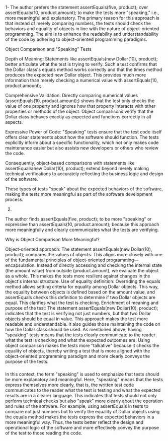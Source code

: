1-
The author prefers the statement assertEquals(five, product); 
over assertEquals(10, product.amount); to make the tests more "speaking," i.e., 
more meaningful and explanatory. The primary reason for this approach is that 
instead of merely comparing numbers, the tests should check the behaviors 
and equality of objects in line with the nature of object-oriented programming. 
The aim is to enhance the readability and understandability of the code by adhering 
to object-oriented programming paradigms.

Object Comparison and "Speaking" Tests

Depth of Meaning: 
Statements like assertEquals(new Dollar(10), product); 
better articulate what the test is trying to verify. Such a test confirms that 
the Dollar class's equals method works correctly and that the times method produces 
the expected new Dollar object. 
This provides much more information than merely checking a numerical value 
with assertEquals(10, product.amount);.

Comprehensive Validation: 
Directly comparing numerical values (assertEquals(10, product.amount);) 
shows that the test only checks the value of one property 
and ignores how that property interacts with other properties or methods of the object. 
Object comparisons verify that the Dollar class behaves exactly as expected 
and functions correctly in all aspects.

Expressive Power of Code: 
"Speaking" tests ensure that the test code itself offers clear statements 
about how the software should function. The tests explicitly inform about a specific functionality, 
which not only makes code maintenance easier but also assists new developers or others who review the code.

Consequently, object-based comparisons with statements like assertEquals(new Dollar(10), product); 
extend beyond merely making technical verifications to accurately reflecting the business logic 
and design of the software. 

These types of tests "speak" about the expected behaviors of the software, 
making the tests more meaningful as part of the software development process.

2)
The author finds assertEquals(five, product); to be more "speaking" or expressive 
than assertEquals(10, product.amount); because this approach more meaningfully 
and clearly communicates what the tests are verifying.

Why is Object Comparison More Meaningful?

Object-oriented approach: 
The statement assertEquals(new Dollar(10), product); compares the values of objects. 
This aligns more closely with one of the fundamental principles of object-oriented programming—encapsulation. 
Instead of directly accessing and checking the internal state (the amount value) 
from outside (product.amount), we evaluate the object as a whole. 
This makes the tests 
more resilient against changes in the object's internal structure.
Use of equality definition: Overriding the equals method allows setting criteria 
for equality among Dollar objects. 
This way, the equality between objects is defined based on the amount value, 
and assertEquals checks this definition to determine if two Dollar objects are equal. 
This clarifies what the test is checking.
Enrichment of meaning and purpose of the test: 
The statement assertEquals(new Dollar(10), product); 
indicates that the test is verifying not just numbers, but that two Dollar objects should be equal in value. 
This approach makes the test more readable and understandable. 
It also guides those maintaining the code on how the Dollar class should be used.
As mentioned above, having "speaking" tests means that the tests clearly communicate 
to the reader what the test is checking and what the expected outcomes are. 
Using object comparison makes the tests more "talkative" because it checks the equality of objects, 
thereby writing a test that is more aligned with the object-oriented programming paradigm 
and more clearly conveys the purpose of the tests.

###

In this context, the term "speaking" is used to emphasize that 
tests should be more explanatory and meaningful. 
Here, "speaking" means 
that the tests express themselves more clearly, that is, 
the written test code communicates to the reader what the test is testing 
and what the expected results are in a clearer language. 
This indicates that tests should not only perform technical checks 
but also "speak" more clearly about the operation and rules of the software.
For example, using assertEquals in tests to compare not just numbers 
but to verify the equality of Dollar objects using the equals method 
makes the tests express the expected behaviors in a more meaningful way. 
Thus, the tests better reflect the design and operational logic of the software 
and more effectively convey the purpose of the test to those reading the code.